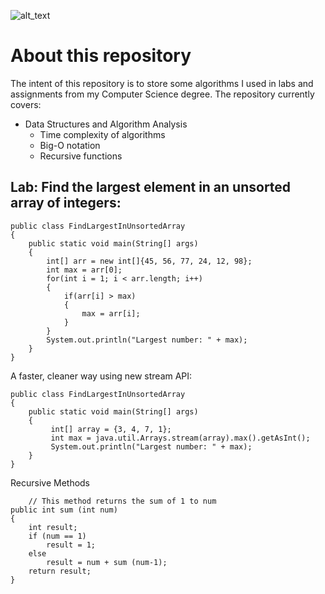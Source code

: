 ![alt_text](https://github.com/pippom/ComputerScience/blob/master/ComputerScience.jpg)

# About this repository
The intent of this repository is to store some algorithms I used in labs and assignments from my Computer Science degree. The repository currently covers:

- Data Structures and Algorithm Analysis
    - Time complexity of algorithms
    - Big-O notation
    - Recursive functions

## Lab: Find the largest element in an unsorted array of integers:
    public class FindLargestInUnsortedArray
    {
        public static void main(String[] args)
        {
            int[] arr = new int[]{45, 56, 77, 24, 12, 98};
            int max = arr[0];
            for(int i = 1; i < arr.length; i++)
            {
                if(arr[i] > max)
                {
                    max = arr[i];
                }
            }
            System.out.println("Largest number: " + max);
        }
    }

A faster, cleaner way using new stream API:
    
    public class FindLargestInUnsortedArray
    {
        public static void main(String[] args)
        {
             int[] array = {3, 4, 7, 1};
             int max = java.util.Arrays.stream(array).max().getAsInt();
             System.out.println("Largest number: " + max);
        }
    }

Recursive Methods

        // This method returns the sum of 1 to num
    public int sum (int num)
    {
        int result;
        if (num == 1)
            result = 1;
        else
            result = num + sum (num-1);
        return result;
    }
